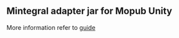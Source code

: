 
Mintegral adapter jar for Mopub Unity
-----
More information refer to [guide](http://cdn-adn.rayjump.com/cdn-adn/v2/markdown_v2/index.html?file=sdk-m_sdk_mopub-unity&lang=en)